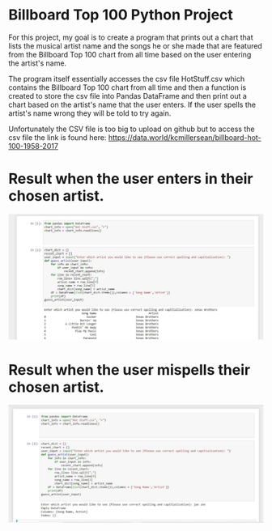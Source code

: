 # Billboard Top 100 Python Project
For this project, my goal is to create a program that prints out a chart that lists the musical artist name and the songs he or she made that are featured from the Billboard Top 100 chart from all time based on the user entering the artist's name.

The program itself essentially accesses the csv file HotStuff.csv which contains the Billboard Top 100 chart from all time and then a function is created to store the csv file into Pandas DataFrame and then print out a chart based on the artist's name that the user enters. If the user spells the artist's name wrong they will be told to try again. 

Unfortunately the CSV file is too big to upload on github but to access the csv file the link is found here: https://data.world/kcmillersean/billboard-hot-100-1958-2017

# Result when the user enters in their chosen artist.
![](Images/result-Billboard.jpg)

# Result when the user mispells their chosen artist.
![](Images/wrongSpelling.jpg)

